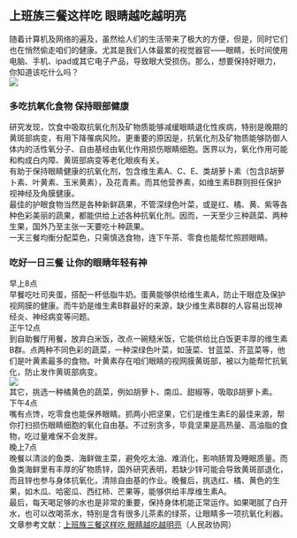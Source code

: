 ## 上班族三餐这样吃 眼睛越吃越明亮  
随着计算机及网络的遍及，虽然给人们的生活带来了极大的方便，但是，同时它们也在悄然偷走咱们的健康。尤其是我们人体最累的视觉器官——眼睛，长时间使用电脑、手机、ipad或其它电子产品，导致眼大受损伤。那么，想要保持好眼力，你知道该吃什么吗？  
![](http://cdncms.v-keep.cn/wp-content/uploads/2020/06/timg-85-1024x683.jpg)  
### 多吃抗氧化食物 保持眼部健康  
研究发现，饮食中吸取抗氧化剂及矿物质能够减缓眼睛退化性疾病，特别是晚期的黄斑部病变，有用下降罹病风险。更重要的原因是，抗氧化剂及矿物质能够防御人体内的活性氧分子、自由基经由氧化作用损伤眼睛细胞。医界以为，氧化作用可能和构成白内障、黄斑部病变等老化眼疾有关。  
有助于保持眼睛健康的抗氧化剂，包含维生素A、C、E、类胡萝卜素（包含β胡萝卜素、叶黄素、玉米黄素），及花青素。而其他营养素，如维生素B群则担任保护视神经及角膜健康。  
最佳的护眼食物当然是各种新鲜蔬果，不管深绿色叶菜，或是红、橘、黄、紫等各种色彩美丽的蔬果，都能供给上述各种抗氧化剂。因而，一天至少三种蔬菜、两种生果，国外乃至主张一天要吃十种蔬果。  
一天三餐均衡分配菜色，只需慎选食物，连下午茶、零食也能帮忙照顾眼睛。  
### 吃好一日三餐 让你的眼睛年轻有神  
早上8点  
早餐吃吐司夹蛋，搭配一杯低脂牛奶。蛋黄能够供给维生素A，防止干眼症及保护视网膜的健康。而牛奶是维生素B群最好的来源，缺少维生素B群的人容易出现神经炎、神经病变等问题。  
正午12点  
到自助餐厅用餐，放弃白米饭，改点一碗糙米饭，它能供给比白饭更丰厚的维生素B群。点两种不同色彩的蔬菜，一种深绿色叶菜，如菠菜、甘蓝菜、芥蓝菜等，他们是叶黄素最多的食物。叶黄素存在咱们眼睛的视网膜黄斑部，被以为能帮忙抗氧化，防止发作黄斑部病变。  
![](http://cdncms.v-keep.cn/wp-content/uploads/2020/06/u1268402055107420994fm193.png)  
其它，挑选一种橘黄色的蔬菜，例如胡萝卜、南瓜、甜椒等，吸取β胡萝卜素。  
下午4点  
嘴有点馋，吃零食也能保养眼睛。抓两小把坚果，它们是维生素E的最佳来源，帮你打扫损伤眼睛细胞的氧化自由基。不过别贪多，毕竟坚果是高热量、高油脂的食物，吃过量难保不会发胖。  
晚上7点  
晚餐以清淡的鱼类、海鲜做主菜，避免吃太油、难消化，影响肠胃及睡眠质量。而鱼类海鲜里有丰厚的矿物质锌，国外研究表明，若缺少锌可能会导致黄斑部退化，而且锌也参与身体抗氧化，清除自由基的作业。晚餐后，挑选红、橘、黄色的生果，如木瓜、哈密瓜、西红柿、芒果等，能够供给丰厚维生素A。  
最后，每天喝足够的水也是非常的重要，保持身体机能正常运作。如果喝腻了白开水，也可以改喝茶水，特别是含有很多儿茶素的绿茶，让眼睛多一项抗氧化利器。  
文章参考文献：<a href="http://www.rmzxb.com.cn/c/2018-04-09/2019202.shtml">上班族三餐这样吃 眼睛越吃越明亮</a>（人民政协网）  
<!--EndFragment-->  
